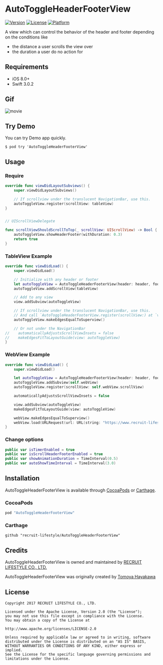 # AutoToggleHeaderFooterView

[![Version](https://img.shields.io/cocoapods/v/AutoToggleHeaderFooterView.svg?style=flat)](http://cocoapods.org/pods/AutoToggleHeaderFooterView)
[![License](https://img.shields.io/cocoapods/l/AutoToggleHeaderFooterView.svg?style=flat)](http://cocoapods.org/pods/AutoToggleHeaderFooterView)
[![Platform](https://img.shields.io/cocoapods/p/AutoToggleHeaderFooterView.svg?style=flat)](http://cocoapods.org/pods/AutoToggleHeaderFooterView)

A view which can control the behavior of the header and footer depending on the conditions like
  - the distance a user scrolls the view over
  - the duration a user do no action for


## Requirements

- iOS 8.0+
- Swift 3.0.2

## Gif

![movie](https://cloud.githubusercontent.com/assets/9880704/24184555/e81a9e00-0f11-11e7-84a7-49ca89f5cbfd.gif)


## Try Demo

You can try Demo app quickly.

```
$ pod try 'AutoToggleHeaderFooterView'
```


## Usage

### Require

```swift
override func viewDidLayoutSubviews() {
    super.viewDidLayoutSubviews()

    // If scrollview under the translucent NavigationBar, use this.
    autoToggleView.register(scrollView: tableView)
}


// UIScrollViewDelegate

func scrollViewShouldScrollToTop(_ scrollView: UIScrollView) -> Bool {
    autoToggleView.showHeaderFooter(withDuration: 0.3)
    return true
}
```

### TableView Example

```swift
override func viewDidLoad() {
    super.viewDidLoad()

    // Initialize with any header or footer
    let autoToggleView = AutoToggleHeaderFooterView(header: header, footer: footer)
    autoToggleView.addScrollView(tableView)

    // Add to any view
    view.addSubview(autoToggleView)

    // If scrollview under the translucent NavigationBar, use this.
    // And call `AutoToggleHeaderFooterView.register(scrollView:) at `viewDidLayoutSubviews`.
    autoToggleView.makeEdgesEqualToSuperview()

    // Or not under the NavigationBar
//    automaticallyAdjustsScrollViewInsets = false
//    makeEdgesFitToLayoutGuide(view: autoToggleView)
}

```

### WebView Example

```swift
override func viewDidLoad() {
    super.viewDidLoad()

    let autoToggleView = AutoToggleHeaderFooterView(header: header, footer: footer)
    autoToggleView.addSubview(self.webView)
    autoToggleView.register(scrollView: self.webView.scrollView)

    automaticallyAdjustsScrollViewInsets = false

    view.addSubview(autoToggleView)
    makeEdgesFitToLayoutGuide(view: autoToggleView)

    webView.makeEdgesEqualToSuperview()
    webView.load(URLRequest(url: URL(string: "https://www.recruit-lifestyle.co.jp/")!))
}
```


### Change options

```swift
public var isTimerEnabled = true
public var isScrollHeaderFooterEnabled = true
public var showAnimationDuration = TimeInterval(0.5)
public var autoShowTimeInterval = TimeInterval(3.0)
```


## Installation

AutoToggleHeaderFooterView is available through [CocoaPods](http://cocoapods.org) or [Carthage](https://github.com/Carthage/Carthage).

### CocoaPods

```ruby
pod "AutoToggleHeaderFooterView"
```

### Carthage

```
github "recruit-lifestyle/AutoToggleHeaderFooterView"
```


## Credits

AutoToggleHeaderFooterView is owned and maintained by [RECRUIT LIFESTYLE CO., LTD.](http://www.recruit-lifestyle.co.jp/)

AutoToggleHeaderFooterView was originally created by [Tomoya Hayakawa](https://github.com/simorgh3196)


## License

```
Copyright 2017 RECRUIT LIFESTYLE CO., LTD.

Licensed under the Apache License, Version 2.0 (the "License");
you may not use this file except in compliance with the License.
You may obtain a copy of the License at

http://www.apache.org/licenses/LICENSE-2.0

Unless required by applicable law or agreed to in writing, software
distributed under the License is distributed on an "AS IS" BASIS,
WITHOUT WARRANTIES OR CONDITIONS OF ANY KIND, either express or implied.
See the License for the specific language governing permissions and
limitations under the License.
```
